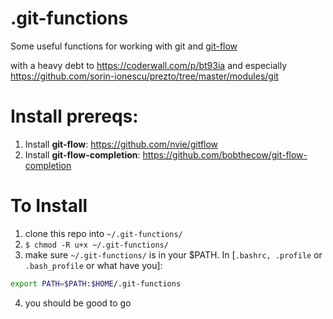 .git-functions
==============

Some useful functions for working with git and [git-flow](https://github.com/nvie/gitflow)

with a heavy debt to https://coderwall.com/p/bt93ia and especially https://github.com/sorin-ionescu/prezto/tree/master/modules/git

# Install prereqs:

1. Install **git-flow**: https://github.com/nvie/gitflow
2. Install **git-flow-completion**: https://github.com/bobthecow/git-flow-completion

# To Install

1. clone this repo into `~/.git-functions/`
2. `$ chmod -R u+x ~/.git-functions/`
3. make sure `~/.git-functions/` is in your $PATH. In [`.bashrc, .profile` or `.bash_profile` or what have you]:
```bash
export PATH=$PATH:$HOME/.git-functions
```
4. you should be good to go
